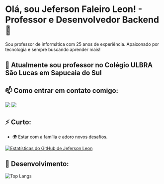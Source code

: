 # Olá, sou Jeferson Faleiro Leon! - Professor e Desenvolvedor Backend 👋


Sou professor de informática com 25 anos de experiência. Apaixonado por tecnologia e sempre buscando aprender mais!

## 🌱 Atualmente sou professor no Colégio ULBRA São Lucas em Sapucaia do Sul


## 📫 Como entrar em contato comigo:

  <a href = "mailto:jefersonleonblue@gmail.com"><img src="https://img.shields.io/badge/-Gmail-%23333?style=for-the-badge&logo=gmail&logoColor=white" target="_blank"></a>
   <a href="https://www.linkedin.com/in/jeferson-faleiro-leon-02344222/" target="_blank"><img src="https://img.shields.io/badge/-LinkedIn-%230077B5?style=for-the-badge&logo=linkedin&logoColor=white" target="_blank"></a> 


## ⚡ Curto:

- 🌍 Estar com a família e adoro novos desafios.

[![Estatísticas do GitHub de Jeferson Leon](https://github-readme-stats.vercel.app/api?username=jefersonleon)](https://github.com/jefersonleon)


## 💪 Desenvolvimento:
![Top Langs](https://github-readme-stats.vercel.app/api/top-langs/?username=jefersonleon&hide_progress=true)

